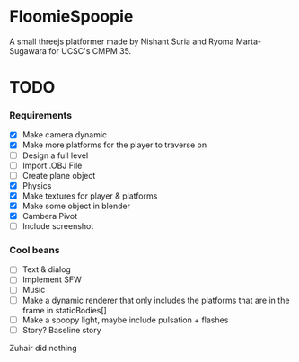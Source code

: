 # FloomieSpoopie
A small threejs platformer made by Nishant Suria and Ryoma Marta-Sugawara for UCSC's CMPM 35.



# TODO
### Requirements
- [x] Make camera dynamic
- [x] Make more platforms for the player to traverse on
- [ ] Design a full level
- [ ] Import .OBJ File
- [ ] Create plane object
- [x] Physics
- [x] Make textures for player & platforms
- [x] Make some object in blender
- [x] Cambera Pivot
- [ ] Include screenshot

### Cool beans
- [ ] Text & dialog
- [ ] Implement SFW
- [ ] Music
- [ ] Make a dynamic renderer that only includes the platforms that are in the frame in staticBodies[]
- [ ] Make a spoopy light, maybe include pulsation + flashes
- [ ] Story? Baseline story

Zuhair did nothing
